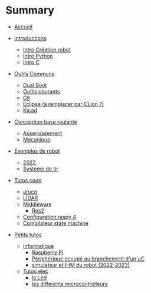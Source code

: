 # Summary

- [Accueil](accueil.md)
- [introductions](introductions/tutoriel.md)
	- [Intro Création robot](introductions/introRobot.md)
	- [Intro Python](introductions/introPython.md)
	- [Intro C](introductions/introC.md)
- [Outils Communs](outils_communs/index.md)
	- [Dual Boot](outils_communs/dual_boot.md)
	- [Outils courants](outils_communs/outils_courants.md)
	- [Git](outils_communs/git.md)
	- [Eclipse (à remplacer par CLion ?)](outils_communs/eclipse.md)
	- [Kicad](outils_communs/kicad.md)
- [Conception base roulante](base_roulante/index.md)
	- [Asservissement](base_roulante/asserv.md)
	- [Mécanique](base_roulante/materiaux.md)
- [Exemples de robot](robots/index.md)
	- [2022](robots/2022.md)
	- [Systéme de tir](robots/shoot.md)
- [Tutos code](code/index.md)
	- [aruco]()
	- [LIDAR]()
	- [Middleware]()
		- [Ros2]()
	- [Configuration raspy 4]()
	- [Compilateur state machine](code/state_machine.md)

- [Petits tutos](petits_tutos/index.md)
	- [informatique]()
		- [Raspberry Pi](petits_tutos/raspberry_pi.md)
		- [Périphérique occupé au branchement d'un µC](petits_tutos/peripherique_occupe.md)
		- [simulateur et IHM du robot (2022-2023)](petits_tutos/simulator.md)
	- [Tutos elec](elec/index.md)
		- [la Led](elec/led.md)
		- [les différents microcontrolleurs](petits_tutos/microcontrollers.md)


